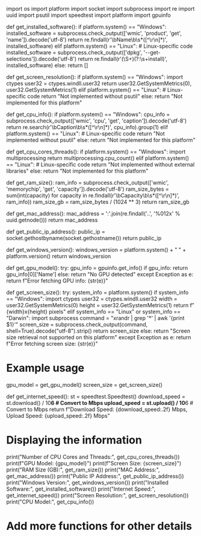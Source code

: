import os
import platform
import socket
import subprocess
import re
import uuid
import psutil
import speedtest
import platform
import gpuinfo

def get_installed_software():
    if platform.system() == "Windows":
        installed_software = subprocess.check_output(['wmic', 'product', 'get', 'name']).decode('utf-8')
        return re.findall(r'\bName\b\s*([^\r\n]*)', installed_software)
    elif platform.system() == "Linux":
        # Linux-specific code
        installed_software = subprocess.check_output(['dpkg', '--get-selections']).decode('utf-8')
        return re.findall(r'(\S+)(?:\s+install)', installed_software)
    else:
        return []



def get_screen_resolution():
    if platform.system() == "Windows":
        import ctypes
        user32 = ctypes.windll.user32
        return user32.GetSystemMetrics(0), user32.GetSystemMetrics(1)
    elif platform.system() == "Linux":
        # Linux-specific code
        return "Not implemented without psutil"
    else:
        return "Not implemented for this platform"

def get_cpu_info():
    if platform.system() == "Windows":
        cpu_info = subprocess.check_output(['wmic', 'cpu', 'get', 'caption']).decode('utf-8')
        return re.search(r'\bCaption\b\s*([^\r\n]*)', cpu_info).group(1)
    elif platform.system() == "Linux":
        # Linux-specific code
        return "Not implemented without psutil"
    else:
        return "Not implemented for this platform"
    
    
def get_cpu_cores_threads():
    if platform.system() == "Windows":
        import multiprocessing
        return multiprocessing.cpu_count()
    elif platform.system() == "Linux":
        # Linux-specific code
        return "Not implemented without external libraries"
    else:
        return "Not implemented for this platform"



def get_ram_size():
    ram_info = subprocess.check_output(['wmic', 'memorychip', 'get', 'capacity']).decode('utf-8')
    ram_size_bytes = sum(int(capacity) for capacity in re.findall(r'\bCapacity\b\s*([^\r\n]*)', ram_info))
    ram_size_gb = ram_size_bytes / (1024 ** 3)
    return ram_size_gb



def get_mac_address():
    mac_address = ':'.join(re.findall('..', '%012x' % uuid.getnode()))
    return mac_address

def get_public_ip_address():
    public_ip = socket.gethostbyname(socket.gethostname())
    return public_ip

def get_windows_version():
    windows_version = platform.system() + " " + platform.version()
    return windows_version





def get_gpu_model():
    try:
        gpu_info = gpuinfo.get_info()
        if gpu_info:
            return gpu_info[0]['Name']
        else:
            return "No GPU detected"
    except Exception as e:
        return f"Error fetching GPU info: {str(e)}"

def get_screen_size():
    try:
        system_info = platform.system()
        if system_info == "Windows":
            import ctypes
            user32 = ctypes.windll.user32
            width = user32.GetSystemMetrics(0)
            height = user32.GetSystemMetrics(1)
            return f"{width}x{height} pixels"
        elif system_info == "Linux" or system_info == "Darwin":
            import subprocess
            command = "xrandr | grep '*' | awk '{print $1}'"
            screen_size = subprocess.check_output(command, shell=True).decode("utf-8").strip()
            return screen_size
        else:
            return "Screen size retrieval not supported on this platform"
    except Exception as e:
        return f"Error fetching screen size: {str(e)}"

# Example usage
gpu_model = get_gpu_model()
screen_size = get_screen_size()





def get_internet_speed():
    st = speedtest.Speedtest()
    download_speed = st.download() / 10**6  # Convert to Mbps
    upload_speed = st.upload() / 10**6  # Convert to Mbps
    return f"Download Speed: {download_speed:.2f} Mbps, Upload Speed: {upload_speed:.2f} Mbps"



# Displaying the information
print("Number of CPU Cores and Threads:", get_cpu_cores_threads())
print(f"GPU Model: {gpu_model}")
print(f"Screen Size: {screen_size}")
print("RAM Size (GB):", get_ram_size())
print("MAC Address:", get_mac_address())
print("Public IP Address:", get_public_ip_address())
print("Windows Version:", get_windows_version())
print("Installed Software:", get_installed_software())
print("Internet Speed:", get_internet_speed())
print("Screen Resolution:", get_screen_resolution())
print("CPU Model:", get_cpu_info())
# Add more functions for other details
